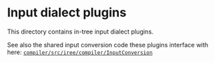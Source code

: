 # Input dialect plugins

This directory contains in-tree input dialect plugins.

See also the shared input conversion code these plugins interface with here:
[`compiler/src/iree/compiler/InputConversion`](/compiler/src/iree/compiler/InputConversion)
